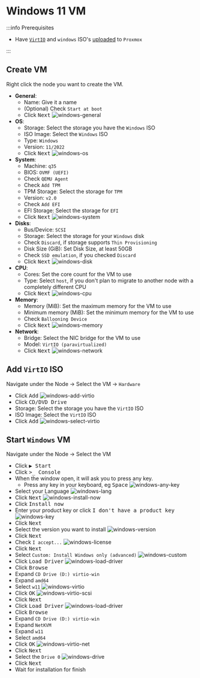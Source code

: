 # Windows 11 VM

:::info Prerequisites

- Have [`VirtIO`](5-upload-iso.md#download-virtio-iso) and `windows` ISO's [uploaded](./5-upload-iso.md) to `Proxmox`

:::

## Create VM

Right click the node you want to create the VM.

- **General**:
  - Name: Give it a name
  - (Optional) Check `Start at boot`
  - Click <kbd>Next</kbd>
    ![windows-general](img/proxmox-windows-general.png)
- **OS**:
  - Storage: Select the storage you have the `Windows` ISO
  - ISO Image: Select the `Windows` ISO
  - Type: `Windows`
  - Version: `11/2022`
  - Click <kbd>Next</kbd>
    ![windows-os](img/proxmox-windows-os.png)
- **System**:
  - Machine: `q35`
  - BIOS: `OVMF (UEFI)`
  - Check `QEMU Agent`
  - Check `Add TPM`
  - TPM Storage: Select the storage for `TPM`
  - Version: `v2.0`
  - Check `Add EFI`
  - EFI Storage: Select the storage for `EFI`
  - Click <kbd>Next</kbd>
    ![windows-system](img/proxmox-windows-system.png)
- **Disks**:
  - Bus/Device: `SCSI`
  - Storage: Select the storage for your `Windows` disk
  - Check `Discard`, if storage supports `Thin Provisioning`
  - Disk Size (GiB): Set Disk Size, at least 50GB
  - Check `SSD emulation`, if you checked `Discard`
  - Click <kbd>Next</kbd>
    ![windows-disk](img/proxmox-windows-disk.png)
- **CPU**:
  - Cores: Set the core count for the VM to use
  - Type: Select `host`, if you don't plan to migrate to another node with a completely different CPU
  - Click <kbd>Next</kbd>
    ![windows-cpu](img/proxmox-windows-cpu.png)
- **Memory**:
  - Memory (MiB): Set the maximum memory for the VM to use
  - Minimum memory (MiB): Set the minimum memory for the VM to use
  - Check `Ballooning Device`
  - Click <kbd>Next</kbd>
    ![windows-memory](img/proxmox-windows-memory.png)
- **Network**:
  - Bridge: Select the NIC bridge for the VM to use
  - Model: `VirtIO (paravirtualized)`
  - Click <kbd>Next</kbd>
    ![windows-network](img/proxmox-windows-network.png)

## Add `VirtIO` ISO

Navigate under the Node -> Select the VM -> `Hardware`

- Click <kbd>Add</kbd>
  ![windows-add-virtio](img/proxmox-windows-add-virtio.png)
- Click <kbd>CD/DVD Drive</kbd>
- Storage: Select the storage you have the `VirtIO` ISO
- ISO Image: Select the `VirtIO` ISO
- Click <kbd>Add</kbd>
  ![windows-select-virtio](img/proxmox-windows-select-virtio.png)

## Start `Windows` VM

Navigate under the Node -> Select the VM

- Click <kbd>▶️ Start</kbd>
- Click <kbd>>_ Console</kbd>
- When the window open, it will ask you to press any key.
  - Press any key in your keyboard, eg <kbd>Space</kbd>
    ![windows-any-key](img/proxmox-windows-any-key.png)
- Select your Language
  ![windows-lang](img/proxmox-windows-lang.png)
- Click <kbd>Next</kbd>
  ![windows-install-now](img/proxmox-windows-install-now.png)
- Click <kbd>Install now</kbd>
- Enter your product key or click <kbd>I don't have a product key</kbd>
  ![windows-key](img/proxmox-windows-key.png)
- Click <kbd>Next</kbd>
- Select the version you want to install
  ![windows-version](img/proxmox-windows-version.png)
- Click <kbd>Next</kbd>
- Check `I accept...`
  ![windows-license](img/proxmox-windows-license.png)
- Click <kbd>Next</kbd>
- Select `Custom: Install Windows only (advanced)`
  ![windows-custom](img/proxmox-windows-custom.png)
- Click <kbd>Load Driver</kbd>
  ![windows-load-driver](img/proxmox-windows-load-driver.png)
- Click <kbd>Browse</kbd>
- Expand `CD Drive (D:) virtio-win`
- Expand `amd64`
- Select `w11`
  ![windows-virtio](img/proxmox-windows-virtio.png)
- Click <kbd>OK</kbd>
  ![windows-virtio-scsi](img/proxmox-windows-virtio-scsi.png)
- Click <kbd>Next</kbd>
- Click <kbd>Load Driver</kbd>
  ![windows-load-driver](img/proxmox-windows-load-driver.png)
- Click <kbd>Browse</kbd>
- Expand `CD Drive (D:) virtio-win`
- Expand `NetKVM`
- Expand `w11`
- Select `amd64`
- Click <kbd>OK</kbd>
  ![windows-virtio-net](img/proxmox-windows-virtio-net.png)
- Click <kbd>Next</kbd>
- Select the `Drive 0`
  ![windows-drive](img/proxmox-windows-drive.png)
- Click <kbd>Next</kbd>
- Wait for installation for finish
